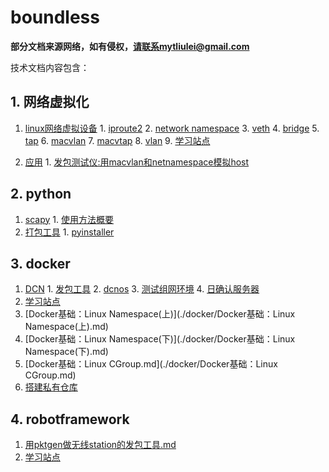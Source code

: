# boundless

**部分文档来源网络，如有侵权，请联系mytliulei@gmail.com**

技术文档内容包含：

## 1. 网络虚拟化
  1. [linux网络虚拟设备](./网络虚拟化/linux虚拟设备)
    1. [iproute2](./网络虚拟化/linux虚拟设备/iproute2.md)
    2. [network namespace](./网络虚拟化/linux虚拟设备/namespaces.md)
    3. [veth](./网络虚拟化/linux虚拟设备/veth.md)
    4. [bridge](./网络虚拟化/linux虚拟设备/bridge.md)
    5. [tap](./网络虚拟化/linux虚拟设备/tap.md)
    6. [macvlan](./网络虚拟化/linux虚拟设备/macvlan.md)
    7. [macvtap](./网络虚拟化/linux虚拟设备/macvtap.md)
    8. [vlan](./网络虚拟化/linux虚拟设备/vlan.md)
    9. [学习站点](./网络虚拟化/linux虚拟设备/学习站点.md)
  
  2. [应用](./网络虚拟化/应用)
    1. [发包测试仪:用macvlan和netnamespace模拟host](./网络虚拟化/应用/macvlan+namespace虚拟host.md)

## 2. python
  1. [scapy](./python/scapy)
    1. [使用方法概要](./python/scapy/documentation.md)
  2. [打包工具](./python/打包exe)
    1. [pyinstaller](./python/打包exe/pyinstaller.md)
  
## 3. docker
  1. [DCN](./docker/DCN)
    1. [发包工具](./docker/DCN/发包工具.md)
    2. [dcnos](./docker/DCN/dcnos.md)
    3. [测试组网环境](./docker/DCN/测试组网环境.md)
    4. [日确认服务器](./docker/DCN/搭建日确认服务器.md)
  2. [学习站点](./docker/学习站点.md)
  3. [Docker基础：Linux Namespace(上)](./docker/Docker基础：Linux Namespace\(上\).md)
  4. [Docker基础：Linux Namespace(下)](./docker/Docker基础：Linux Namespace(下).md)
  5. [Docker基础：Linux CGroup.md](./docker/Docker基础：Linux CGroup.md)
  6. [搭建私有仓库](./docker/搭建私有仓库.md)

## 4. robotframework
  1. [用pktgen做无线station的发包工具.md](./robotframework/用pktgen做无线station的发包工具.md)
  2. [学习站点](./robotframework/学习站点.md)
